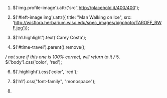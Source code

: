 1. $('img.profile-image').attr('src','http://placehold.it/400/400');

2. $('#left-image img').attr({ title: "Man Walking on Ice", src: 'http://wisflora.herbarium.wisc.edu/spec_images/bigphoto/TAROFF_RWF.jpg'});

3. $('h1.highlight').text('Carey Costa');

4. $('#time-travel').parent().remove();

*/ not sure if this one is 100% correct, will return to it /*
5. $('body').css('color', 'red');

6. $('.highlight').css('color', 'red');

7. $('h1').css("font-family", "monospace");

8. 
